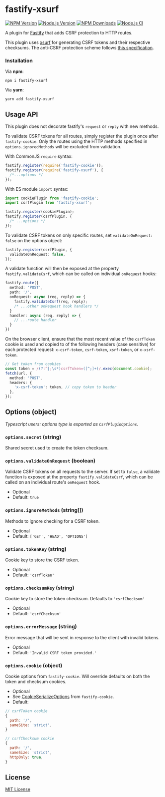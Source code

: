 # fastify-xsurf

[![NPM Version][npm-version-image]][npm-url]
[![Node.js Version][node-image]][node-url]
[![NPM Downloads][npm-downloads-image]][npm-url]
[![Node.js CI][ci-image]][ci-url]

A plugin for [Fastify][fastify-url] that adds CSRF protection to HTTP routes.

This plugin uses [xsurf][xsurf-url] for generating CSRF tokens and their respective checksums. The anti-CSRF protection scheme follows [this specification][spec-url].

### Installation

Via **npm**:

```
npm i fastify-xsurf
```

Via **yarn**:

```
yarn add fastify-xsurf
```

## Usage API

This plugin does not decorate fastify's `request` or `reply` with new methods.

To validate CSRF tokens for all routes, simply register the plugin once after `fastify-cookie`. Only the routes using the HTTP methods specified in `options.ignoredMethods` will be excluded from validation.

With CommonJS `require` syntax:

```typescript
fastify.register(require('fastify-cookie'));
fastify.register(require('fastify-xsurf'), {
  /*...options */
});
```

With ES module `import` syntax:

```typescript
import cookiePlugin from 'fastify-cookie';
import csrfPlugin from 'fastify-xsurf';

fastify.register(cookiePlugin);
fastify.register(csrfPlugin, {
  /* ...options */
});
```

To validate CSRF tokens on only specific routes, set `validateOnRequest: false` on the options object:

```typescript
fastify.register(csrfPlugin, {
  validateOnRequest: false,
});
```

A validate function will then be exposed at the property `fastify.validateCsrf`, which can be called on individual `onRequest` hooks:

```typescript
fastify.route({
  method: 'POST',
  path: '/',
  onRequest: async (req, reply) => {
    fastify.validateCsrf(req, reply);
    /* ...other onRequest hook handlers */
  }
  handler: async (req, reply) => {
    // ...route handler
  }
})
```

On the browser client, ensure that the most recent value of the `csrfToken` cookie is used and copied to of the following headers (case sensitive) for each protected request: `x-csrf-token`, `csrf-token`, `xsrf-token`, or `x-xsrf-token`.

```typescript
// Get token from cookies
const token = /(?:^|;\s*)csrfToken=([^;]+)/.exec(document.cookie);
fetch(url, {
  method: 'POST',
  headers: {
    'x-csrf-token': token, // copy token to header
  },
});
```

## Options (object)

_Typescript users: options type is exported as `CsrfPluginOptions`._

### `options.secret` (string)

Shared secret used to create the token checksum.

### `options.validateOnRequest` (boolean)

Validate CSRF tokens on all requests to the server. If set to `false`, a validate function is exposed at the property `fastify.validateCsrf`, which can be called on an individual route's `onRequest` hook.

- Optional
- Default: `true`

### `options.ignoreMethods` (string[])

Methods to ignore checking for a CSRF token.

- Optional
- Default: `['GET', 'HEAD', 'OPTIONS']`

### `options.tokenKey` (string)

Cookie key to store the CSRF token.

- Optional
- Default: `'csrfToken'`

### `options.checksumKey` (string)

Cookie key to store the token checksum. Defaults to `'csrfChecksum'`

- Optional
- Default: `'csrfChecksum'`

### `options.errorMessage` (string)

Error message that will be sent in response to the client with invalid tokens.

- Optional
- Default: `'Invalid CSRF token provided.'`

### `options.cookie` (object)

Cookie options from `fastify-cookie`. Will override defaults on both the token and checksum cookies.

- Optional
- See [CookieSerializeOptions][cookie-serialize-url] from `fastify-cookie`.
- Default:

```javascript
// csrfToken cookie
{
  path: '/',
  sameSite: 'strict',
}

// csrfChecksum cookie
{
  path: '/',
  sameSize: 'strict',
  httpOnly: true,
}
```

## License

[MIT License][mit-url]

[ci-image]: https://github.com/DanielHZhang/fastify-xsurf/workflows/build-test/badge.svg
[ci-url]: https://github.com/DanielHZhang/fastify-xsurf/workflows/build-test
[node-image]: https://badgen.net/npm/node/fastify-xsurf
[node-url]: https://nodejs.org/en/download
[npm-downloads-image]: https://badgen.net/npm/dm/fastify-xsurf
[npm-url]: https://npmjs.org/package/fastify-xsurf
[npm-version-image]: https://badgen.net/npm/v/fastify-xsurf
[fastify-url]: https://fastify.io/
[xsurf-url]: https://github.com/DanielHZhang/xsurf
[spec-url]: https://github.com/xing/cross-application-csrf-prevention
[mit-url]: https://github.com/DanielHZhang/fastify-xsurf/blob/main/license.md
[cookie-serialize-url]: https://github.com/fastify/fastify-cookie/blob/master/plugin.d.ts#L46
